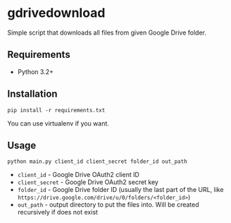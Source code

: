 # gdrivedownload

Simple script that downloads all files from given Google Drive folder.

## Requirements

* Python 3.2+

## Installation

```
pip install -r requirements.txt
```

You can use virtualenv if you want.

## Usage

```
python main.py client_id client_secret folder_id out_path
```

* `client_id` - Google Drive OAuth2 client ID
* `client_secret` - Google Drive OAuth2 secret key
* `folder_id` - Google Drive folder ID (usually the last part of the URL,
    like `https://drive.google.com/drive/u/0/folders/<folder_id>`)
* `out_path` - output directory to put the files into. Will be created recursively if does not exist
